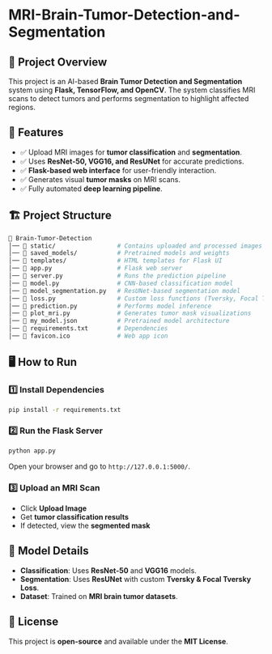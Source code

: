 # MRI-Brain-Tumor-Detection-and-Segmentation


## 📌 Project Overview

This project is an AI-based **Brain Tumor Detection and Segmentation** system using **Flask, TensorFlow, and OpenCV**. The system classifies MRI scans to detect tumors and performs segmentation to highlight affected regions.

## 🚀 Features

- ✅ Upload MRI images for **tumor classification** and **segmentation**.
- ✅ Uses **ResNet-50, VGG16, and ResUNet** for accurate predictions.
- ✅ **Flask-based web interface** for user-friendly interaction.
- ✅ Generates visual **tumor masks** on MRI scans.
- ✅ Fully automated **deep learning pipeline**.

## 🏗️ Project Structure

```bash
📂 Brain-Tumor-Detection
│── 📂 static/                 # Contains uploaded and processed images
│── 📂 saved_models/           # Pretrained models and weights
│── 📂 templates/              # HTML templates for Flask UI
│── 📄 app.py                  # Flask web server
│── 📄 server.py               # Runs the prediction pipeline
│── 📄 model.py                # CNN-based classification model
│── 📄 model_segmentation.py   # ResUNet-based segmentation model
│── 📄 loss.py                 # Custom loss functions (Tversky, Focal Tversky)
│── 📄 prediction.py           # Performs model inference
│── 📄 plot_mri.py             # Generates tumor mask visualizations
│── 📄 my_model.json           # Pretrained model architecture
│── 📄 requirements.txt        # Dependencies
│── 📄 favicon.ico             # Web app icon
```

## 🖥️ How to Run

### 1️⃣ Install Dependencies

```bash
pip install -r requirements.txt
```

### 2️⃣ Run the Flask Server

```bash
python app.py
```

Open your browser and go to `http://127.0.0.1:5000/`.

### 3️⃣ Upload an MRI Scan

- Click **Upload Image**
- Get **tumor classification results**
- If detected, view the **segmented mask**

## 🧠 Model Details

- **Classification**: Uses **ResNet-50** and **VGG16** models.
- **Segmentation**: Uses **ResUNet** with custom **Tversky & Focal Tversky Loss**.
- **Dataset**: Trained on **MRI brain tumor datasets**.


## 📜 License

This project is **open-source** and available under the **MIT License**.

